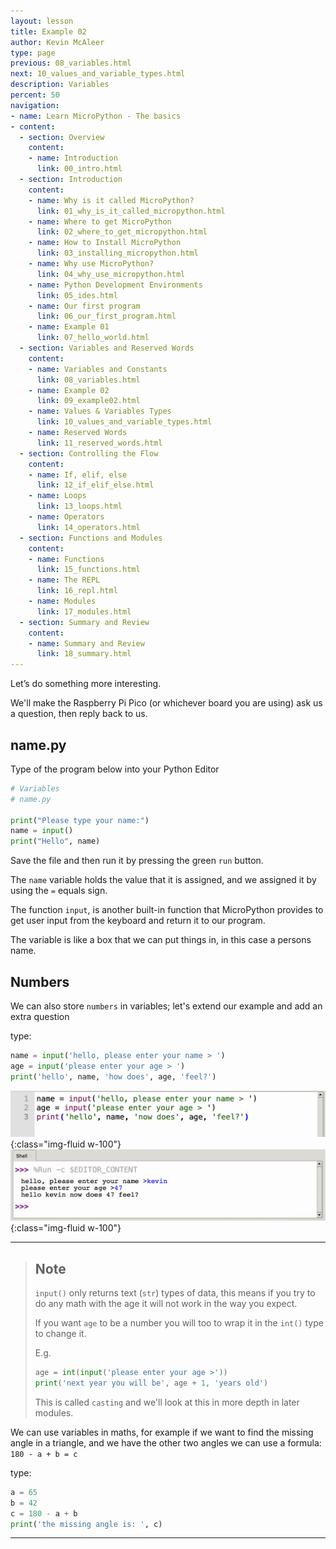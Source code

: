```yaml
---
layout: lesson
title: Example 02
author: Kevin McAleer
type: page
previous: 08_variables.html
next: 10_values_and_variable_types.html
description: Variables
percent: 50
navigation:
- name: Learn MicroPython - The basics
- content:
  - section: Overview
    content:
    - name: Introduction
      link: 00_intro.html
  - section: Introduction
    content:
    - name: Why is it called MicroPython?
      link: 01_why_is_it_called_micropython.html
    - name: Where to get MicroPython
      link: 02_where_to_get_micropython.html
    - name: How to Install MicroPython
      link: 03_installing_micropython.html
    - name: Why use MicroPython?
      link: 04_why_use_micropython.html
    - name: Python Development Environments
      link: 05_ides.html
    - name: Our first program
      link: 06_our_first_program.html
    - name: Example 01
      link: 07_hello_world.html
  - section: Variables and Reserved Words
    content:
    - name: Variables and Constants
      link: 08_variables.html
    - name: Example 02
      link: 09_example02.html
    - name: Values & Variables Types
      link: 10_values_and_variable_types.html
    - name: Reserved Words
      link: 11_reserved_words.html
  - section: Controlling the Flow
    content:
    - name: If, elif, else
      link: 12_if_elif_else.html
    - name: Loops
      link: 13_loops.html
    - name: Operators
      link: 14_operators.html
  - section: Functions and Modules
    content:
    - name: Functions
      link: 15_functions.html
    - name: The REPL
      link: 16_repl.html
    - name: Modules
      link: 17_modules.html
  - section: Summary and Review
    content:
    - name: Summary and Review
      link: 18_summary.html
---
```



Let’s do something more interesting.

We'll make the Raspberry Pi Pico (or whichever board you are using) ask us a question, then reply back to us.

## name.py

Type of the program below into your Python Editor

```python
# Variables
# name.py

print("Please type your name:")
name = input()
print("Hello", name)
```

Save the file and then run it by pressing the green `run` button.

The `name` variable holds the value that it is assigned, and we assigned it by using the `=` equals sign.

The function `input`, is another built-in function that MicroPython provides to get user input from the keyboard and return it to our program.

The variable is like a box that we can put things in, in this case a persons name.

## Numbers

We can also store `numbers` in variables; let's extend our example and add an extra question

type:

```python
name = input('hello, please enter your name > ')
age = input('please enter your age > ')
print('hello', name, 'how does', age, 'feel?')
```

![Age Program](assets/age_program.png){:class="img-fluid w-100"}
![Age Console Output](assets/age_console.png){:class="img-fluid w-100"}

---

> ## Note
>
> `input()` only returns text (`str`) types of data, this means if you try to do any math with the age
> it will not work in the way you expect. 
>
> If you want `age` to be a number you will too to wrap it in the `int()` type to change it. 
>
> E.g.
>
> ```python
> age = int(input('please enter your age >'))
> print('next year you will be', age + 1, 'years old')
> ```
>
> This is called `casting` and we'll look at this in more depth in later modules.

We can use variables in maths, for example if we want to find the missing angle in a triangle, and we have the other two angles we can use a formula: `180 - a + b = c`

type:

```python
a = 65
b = 42
c = 180 - a + b 
print('the missing angle is: ', c)
```

---
